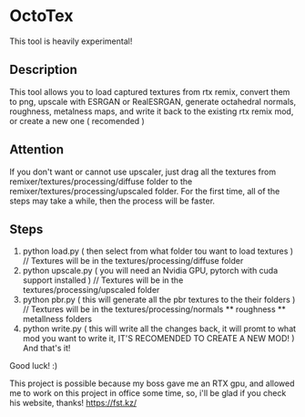 # OctoTex
This tool is heavily experimental!

## Description
This tool allows you to load captured textures from rtx remix, convert them to png, upscale with ESRGAN or RealESRGAN, generate octahedral normals, roughness, metalness maps, and write it back to the existing rtx remix mod, or create a new one ( recomended )

## Attention
If you don't want or cannot use upscaler, just drag all the textures from remixer/textures/processing/diffuse folder to the remixer/textures/processing/upscaled folder.
For the first time, all of the steps may take a while, then the process will be faster.

## Steps
1. python load.py ( then select from what folder tou want to load textures )                   // Textures will be in the textures/processing/diffuse folder
2. python upscale.py ( you will need an Nvidia GPU, pytorch with cuda support installed )      // Textures will be in the textures/processing/upscaled folder
3. python pbr.py ( this will generate all the pbr textures to the their folders )              // Textures will be in the textures/processing/normals ** roughness ** metallness folders
4. python write.py ( this will write all the changes back, it will promt to what mod you want to write it, IT'S RECOMENDED TO CREATE A NEW MOD! )
And that's it!

Good luck! :)


This project is possible because my boss gave me an RTX gpu, and allowed me to work on this project in office some time, so, i'll be glad if you check his website, thanks!
https://fst.kz/
